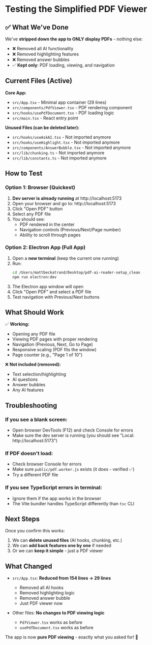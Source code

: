# Testing the Simplified PDF Viewer

## ✅ What We've Done

We've **stripped down the app to ONLY display PDFs** - nothing else:

- ❌ Removed all AI functionality
- ❌ Removed highlighting features
- ❌ Removed answer bubbles
- ✅ **Kept only**: PDF loading, viewing, and navigation

## Current Files (Active)

**Core App:**

- `src/App.tsx` - Minimal app container (29 lines)
- `src/components/PdfViewer.tsx` - PDF rendering component
- `src/hooks/usePdfDocument.tsx` - PDF loading logic
- `src/main.tsx` - React entry point

**Unused Files (can be deleted later):**

- `src/hooks/useAskAI.tsx` - Not imported anymore
- `src/hooks/useHighlight.tsx` - Not imported anymore
- `src/components/AnswerBubble.tsx` - Not imported anymore
- `src/lib/chunking.ts` - Not imported anymore
- `src/lib/constants.ts` - Not imported anymore

## How to Test

### Option 1: Browser (Quickest)

1. **Dev server is already running** at http://localhost:5173
2. Open your browser and go to: http://localhost:5173
3. Click "Open PDF" button
4. Select any PDF file
5. You should see:
   - PDF rendered in the center
   - Navigation controls (Previous/Next/Page number)
   - Ability to scroll through pages

### Option 2: Electron App (Full App)

1. Open a **new terminal** (keep the current one running)
2. Run:
   ```bash
   cd /Users/mattbeckatrand/Desktop/pdf-ai-reader-setup_clean
   npm run electron:dev
   ```
3. The Electron app window will open
4. Click "Open PDF" and select a PDF file
5. Test navigation with Previous/Next buttons

## What Should Work

✅ **Working:**

- Opening any PDF file
- Viewing PDF pages with proper rendering
- Navigation (Previous, Next, Go to Page)
- Responsive scaling (PDF fits the window)
- Page counter (e.g., "Page 1 of 10")

❌ **Not included (removed):**

- Text selection/highlighting
- AI questions
- Answer bubbles
- Any AI features

## Troubleshooting

### If you see a blank screen:

- Open browser DevTools (F12) and check Console for errors
- Make sure the dev server is running (you should see "Local: http://localhost:5173")

### If PDF doesn't load:

- Check browser Console for errors
- Make sure `public/pdf.worker.js` exists (it does - verified ✅)
- Try a different PDF file

### If you see TypeScript errors in terminal:

- Ignore them if the app works in the browser
- The Vite bundler handles TypeScript differently than `tsc` CLI

## Next Steps

Once you confirm this works:

1. We can **delete unused files** (AI hooks, chunking, etc.)
2. We can **add back features one by one** if needed
3. Or we can **keep it simple** - just a PDF viewer

## What Changed

- `src/App.tsx`: **Reduced from 154 lines → 29 lines**

  - Removed all AI hooks
  - Removed highlighting logic
  - Removed answer bubble
  - Just PDF viewer now

- Other files: **No changes to PDF viewing logic**
  - `PdfViewer.tsx` works as before
  - `usePdfDocument.tsx` works as before

The app is now **pure PDF viewing** - exactly what you asked for! 🎉
